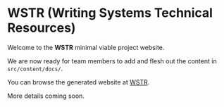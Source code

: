 # WSTR (Writing Systems Technical Resources)

Welcome to the **WSTR** minimal viable project website.

We are now ready for team members to add and flesh out the content in
```src/content/docs/```.

You can browse the generated website at [WSTR](https://writingsystems.info/).

More details coming soon.
